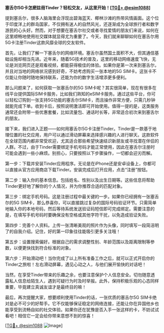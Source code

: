 **塞舌尔5G卡怎麽註冊Tinder？轻松交友，从这里开始！[[TG💪+ @esim1088](https://t.me/s/esim1088)]**

提到塞舌尔，很多人脑海里会浮现出碧海蓝天、椰林沙滩的热带风情画面。这个位于印度洋上的群岛国家，不仅拥有迷人的自然风光，还逐渐成为全球旅行者和数字游民的心头好。然而，对于想要在塞舌尔社交或者寻找爱情的朋友们来说，如何在这里顺畅地使用社交媒体就显得尤为重要了。今天，我们就来聊聊如何在塞舌尔用5G卡注册Tinder这款风靡全球的交友软件。

首先，让我们了解一下塞舌尔的网络环境。塞舌尔虽然国土面积不大，但其通信基础设施却相当先进。近年来，随着5G技术的普及，这里的移动网络速度飞快，无论是浏览网页还是观看视频，都能获得极佳的体验。如果你是第一次来到塞舌尔，并且对当地的网络状况感到好奇，不妨考虑购买一张本地的5G SIM卡。这张卡不仅能让你随时随地保持联系，还能为你的数字生活增添更多便利。

那么问题来了，如何获取一张塞舌尔的5G SIM卡呢？其实很简单，现在有很多在线平台提供国际SIM卡服务，比如我们熟知的eSIM卡服务。通过这些平台，你可以轻松订购到一张支持5G功能的塞舌尔SIM卡，而且操作非常方便，只需几秒钟就能完成下单。收到卡后，按照说明激活即可开始使用。值得一提的是，这类服务通常还会附带一些优惠套餐，比如流量包、通话时长等，非常适合初次来到塞舌尔的朋友。

接下来，我们进入正题——如何用塞舌尔5G卡注册Tinder。Tinder是一款基于地理位置的社交应用，用户可以通过滑动屏幕来选择感兴趣的人进行聊天。这款软件在全球范围内都非常受欢迎，尤其适合那些希望快速结识新朋友或寻找潜在伴侣的人群。不过，由于Tinder需要绑定手机号码才能正常使用，因此在塞舌尔注册时可能会遇到一些小麻烦。别担心，只要按照以下步骤操作，一切都会迎刃而解。

第一步：下载并安装Tinder应用程序。无论是在iPhone还是安卓设备上，你都可以直接从官方应用商店下载Tinder。安装完成后打开应用，点击“注册”按钮。

第二步：输入你的基本信息。包括姓名、性别以及出生日期等。这些信息将帮助Tinder更好地了解你的个人情况，并为你推荐合适的匹配对象。

第三步：绑定手机号码。这是注册过程中最关键的一步。如果你已经拥有一张塞舌尔的5G SIM卡，那么恭喜你，可以直接跳过复杂的国际号码验证环节。只需简单地输入你的本地号码，然后等待系统发送验证码短信即可完成绑定。需要注意的是，在填写手机号码时要确保没有空格或其他字符干扰，以免造成验证失败。

第四步：完善个人资料。上传一张清晰美观的照片作为头像，同时填写一段简洁明了的自我介绍。记住，好的第一印象往往能吸引更多关注哦！

第五步：设置搜索偏好。根据自己的需求调整性别、年龄范围以及距离限制等参数，以便更快找到符合标准的对象。

第六步：开始滑动吧！当你完成了以上所有准备工作之后，就可以正式开启你的Tinder之旅啦！左右滑动屏幕，遇见心动之人，与他们展开愉快的对话吧！

当然，在享受Tinder带来的乐趣之余，也要注意保护个人信息安全。切勿随意透露私人信息给陌生人，遇到可疑行为时及时举报。此外，保持积极乐观的心态同样重要，毕竟建立真诚友谊才是最终目的嘛！

最后，再次提醒大家，想要顺利使用Tinder的话，一张优质的塞舌尔5G SIM卡绝对是必不可少的好帮手。它不仅能够保证稳定的网络连接，还能让你在异国他乡也能享受到流畅自如的社交体验。如果你还在犹豫是否入手一张这样的卡，不妨试试看吧！相信它一定会给你带来意想不到的惊喜！

[[TG💪+ @esim1088](https://t.me/s/esim1088) ![Image](https://i.postimg.cc/4NQfJmqS/Snipaste-2025-05-13-00-14-12.png)]